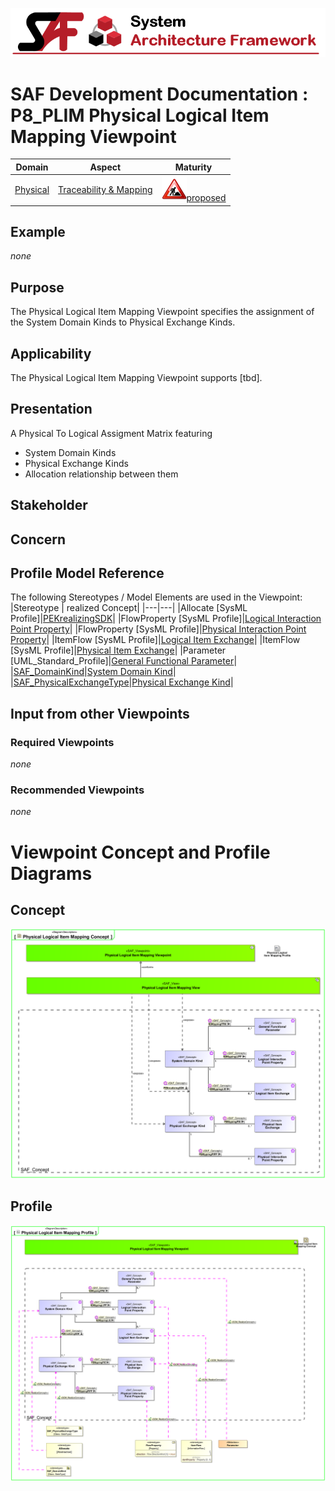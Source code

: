 ![System Architecture Framework](../../diagrams/Banner_SAF.png)
# SAF Development Documentation : **P8_PLIM** Physical Logical Item Mapping Viewpoint
|**Domain**|**Aspect**|**Maturity**|
| --- | --- | --- |
|[Physical](../../domains.md#Domain-Physical)|[Traceability & Mapping](../../aspects.md#Aspect-Traceability-&-Mapping)|![Proposed](../../diagrams/Under_construction_icon-red.svg )[proposed](../../using-saf/maturity.md#proposed)|
## Example
*none*
## Purpose
The Physical Logical Item Mapping Viewpoint specifies the assignment of the System Domain Kinds to Physical Exchange Kinds.
## Applicability
The Physical Logical Item Mapping Viewpoint supports [tbd].
## Presentation
A  Physical To Logical Assigment Matrix featuring
* System Domain Kinds
* Physical Exchange Kinds
* Allocation relationship between them

## Stakeholder
## Concern
## Profile Model Reference
The following Stereotypes / Model Elements are used in the Viewpoint:
|Stereotype | realized Concept|
|---|---|
|Allocate [SysML Profile]|[PEKrealizingSDK](../concept/concepts.md#PEKrealizingSDK)|
|FlowProperty [SysML Profile]|[Logical Interaction Point Property](../concept/concepts.md#Logical-Interaction-Point-Property)|
|FlowProperty [SysML Profile]|[Physical Interaction Point Property](../concept/concepts.md#Physical-Interaction-Point-Property)|
|ItemFlow [SysML Profile]|[Logical Item Exchange](../concept/concepts.md#Logical-Item-Exchange)|
|ItemFlow [SysML Profile]|[Physical Item Exchange](../concept/concepts.md#Physical-Item-Exchange)|
|Parameter [UML_Standard_Profile]|[General Functional Parameter](../concept/concepts.md#General-Functional-Parameter)|
|[SAF_DomainKind](../../stereotypes.md#SAF_DomainKind)|[System Domain Kind](../concept/concepts.md#System-Domain-Kind)|
|[SAF_PhysicalExchangeType](../../stereotypes.md#SAF_PhysicalExchangeType)|[Physical Exchange Kind](../concept/concepts.md#Physical-Exchange-Kind)|
## Input from other Viewpoints
### Required Viewpoints
*none*
### Recommended Viewpoints
*none*
# Viewpoint Concept and Profile Diagrams
## Concept
![Physical Logical Item Mapping Concept](diagrams/Physical-Logical-Item-Mapping-Concept.svg)
## Profile
![Physical Logical Item Mapping Profile](diagrams/Physical-Logical-Item-Mapping-Profile.svg)
